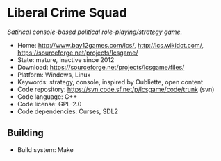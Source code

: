 # Liberal Crime Squad

_Satirical console-based political role-playing/strategy game._

- Home: http://www.bay12games.com/lcs/, http://lcs.wikidot.com/, https://sourceforge.net/projects/lcsgame/
- State: mature, inactive since 2012
- Download: https://sourceforge.net/projects/lcsgame/files/
- Platform: Windows, Linux
- Keywords: strategy, console, inspired by Oubliette, open content
- Code repository: https://svn.code.sf.net/p/lcsgame/code/trunk (svn)
- Code language: C++
- Code license: GPL-2.0
- Code dependencies: Curses, SDL2

## Building

- Build system: Make